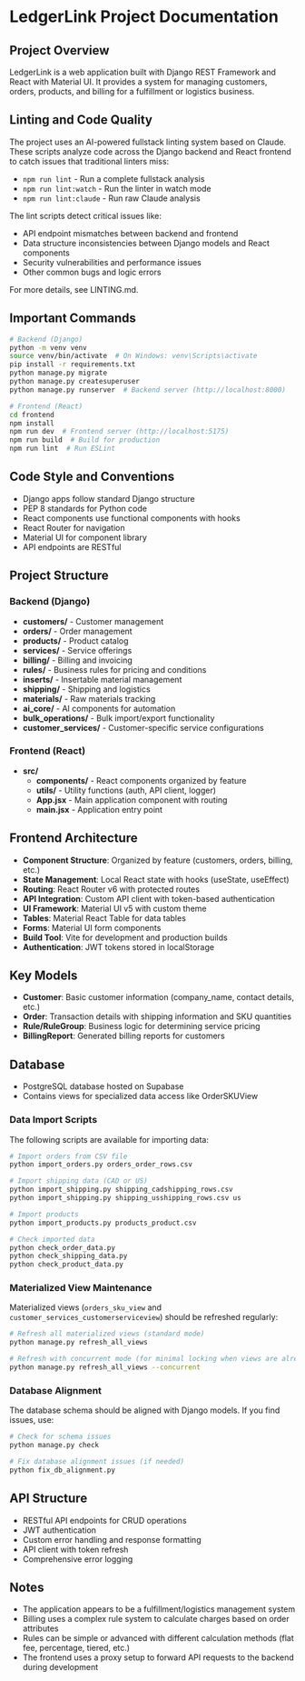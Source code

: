 # LedgerLink Project Documentation

## Project Overview
LedgerLink is a web application built with Django REST Framework and React with Material UI. It provides a system for managing customers, orders, products, and billing for a fulfillment or logistics business.

## Linting and Code Quality
The project uses an AI-powered fullstack linting system based on Claude. These scripts analyze code across the Django backend and React frontend to catch issues that traditional linters miss:

- `npm run lint` - Run a complete fullstack analysis
- `npm run lint:watch` - Run the linter in watch mode
- `npm run lint:claude` - Run raw Claude analysis

The lint scripts detect critical issues like:
- API endpoint mismatches between backend and frontend
- Data structure inconsistencies between Django models and React components
- Security vulnerabilities and performance issues
- Other common bugs and logic errors

For more details, see LINTING.md.

## Important Commands
```bash
# Backend (Django)
python -m venv venv
source venv/bin/activate  # On Windows: venv\Scripts\activate
pip install -r requirements.txt
python manage.py migrate
python manage.py createsuperuser
python manage.py runserver  # Backend server (http://localhost:8000)

# Frontend (React)
cd frontend
npm install
npm run dev  # Frontend server (http://localhost:5175)
npm run build  # Build for production
npm run lint  # Run ESLint
```

## Code Style and Conventions
- Django apps follow standard Django structure
- PEP 8 standards for Python code
- React components use functional components with hooks
- React Router for navigation
- Material UI for component library
- API endpoints are RESTful

## Project Structure
### Backend (Django)
- **customers/** - Customer management
- **orders/** - Order management
- **products/** - Product catalog
- **services/** - Service offerings
- **billing/** - Billing and invoicing
- **rules/** - Business rules for pricing and conditions
- **inserts/** - Insertable material management
- **shipping/** - Shipping and logistics
- **materials/** - Raw materials tracking
- **ai_core/** - AI components for automation
- **bulk_operations/** - Bulk import/export functionality
- **customer_services/** - Customer-specific service configurations

### Frontend (React)
- **src/**
  - **components/** - React components organized by feature
  - **utils/** - Utility functions (auth, API client, logger)
  - **App.jsx** - Main application component with routing
  - **main.jsx** - Application entry point

## Frontend Architecture
- **Component Structure**: Organized by feature (customers, orders, billing, etc.)
- **State Management**: Local React state with hooks (useState, useEffect)
- **Routing**: React Router v6 with protected routes
- **API Integration**: Custom API client with token-based authentication
- **UI Framework**: Material UI v5 with custom theme
- **Tables**: Material React Table for data tables
- **Forms**: Material UI form components
- **Build Tool**: Vite for development and production builds
- **Authentication**: JWT tokens stored in localStorage

## Key Models
- **Customer**: Basic customer information (company_name, contact details, etc.)
- **Order**: Transaction details with shipping information and SKU quantities
- **Rule/RuleGroup**: Business logic for determining service pricing
- **BillingReport**: Generated billing reports for customers

## Database
- PostgreSQL database hosted on Supabase
- Contains views for specialized data access like OrderSKUView

### Data Import Scripts
The following scripts are available for importing data:

```bash
# Import orders from CSV file
python import_orders.py orders_order_rows.csv

# Import shipping data (CAD or US)
python import_shipping.py shipping_cadshipping_rows.csv
python import_shipping.py shipping_usshipping_rows.csv us

# Import products
python import_products.py products_product.csv

# Check imported data
python check_order_data.py
python check_shipping_data.py
python check_product_data.py
```

### Materialized View Maintenance

Materialized views (`orders_sku_view` and `customer_services_customerserviceview`) should be refreshed regularly:

```bash
# Refresh all materialized views (standard mode)
python manage.py refresh_all_views

# Refresh with concurrent mode (for minimal locking when views are already populated)
python manage.py refresh_all_views --concurrent
```

### Database Alignment

The database schema should be aligned with Django models. If you find issues, use:

```bash
# Check for schema issues
python manage.py check

# Fix database alignment issues (if needed)
python fix_db_alignment.py
```

## API Structure
- RESTful API endpoints for CRUD operations
- JWT authentication
- Custom error handling and response formatting
- API client with token refresh
- Comprehensive error logging

## Notes
- The application appears to be a fulfillment/logistics management system
- Billing uses a complex rule system to calculate charges based on order attributes
- Rules can be simple or advanced with different calculation methods (flat fee, percentage, tiered, etc.)
- The frontend uses a proxy setup to forward API requests to the backend during development